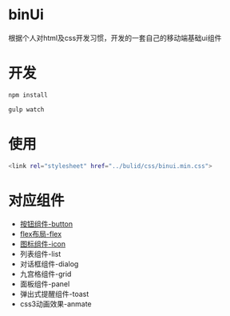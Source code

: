 ﻿# binUi

根据个人对html及css开发习惯，开发的一套自己的移动端基础ui组件

# 开发

```bash
npm install
```

```bash
gulp watch
```

# 使用

```bash
<link rel="stylesheet" href="../bulid/css/binui.min.css"> 
```

# 对应组件

- [按钮组件-button](md/button.md)
- [flex布局-flex](md/flex.md)
- [图标组件-icon](md/icon.md)
- 列表组件-list
- 对话框组件-dialog
- 九宫格组件-grid
- 面板组件-panel
- 弹出式提醒组件-toast
- css3动画效果-anmate


